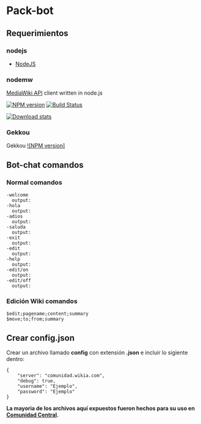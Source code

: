 # Pack-bot
## Requerimientos
### nodejs
- [NodeJS](https://nodejs.org/en/download/ "Latest version recommended.")

### nodemw
[MediaWiki API](http://www.mediawiki.org/wiki/API:Main_page) client written in node.js

[![NPM version](https://badge.fury.io/js/nodemw.png)](http://badge.fury.io/js/nodemw)
[![Build Status](https://api.travis-ci.org/macbre/nodemw.svg?branch=devel)](http://travis-ci.org/macbre/nodemw)

[![Download stats](https://nodei.co/npm/nodemw.png?downloads=true&downloadRank=true)](https://nodei.co/npm/nodemw/)

### Gekkou
Gekkou [![NPM version]](https://npmjs.com/package/gekkou)

## Bot-chat comandos
### Normal comandos
```
-welcome
  output:
-hola
  output:
-adios
  output:
-saluda
  output:
-exit
  output:
-edit
  output:
-help
  output:
-edit/on
  output:
-edit/off
  output:
```

### Edición Wiki comandos
```
$edit;pagename;content;summary
$move;to;from;summary
```

## Crear config.json
Crear un archivo llamado **config** con extensión **.json** e incluir lo sigiente dentro:
```
{
    "server": "comunidad.wikia.com",
    "debug": true,
    "username": "Ejemplo",
    "password": "Ejemplo"
}
```

**La mayoria de los archivos aquí expuestos fueron hechos para su uso en [Comunidad Central](http://comunidad.wikia.com/).**
